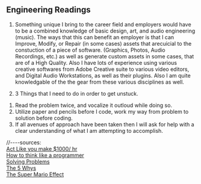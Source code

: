 ## Engineering Readings

1. Something unique I bring to the career field and employers would have to be a combined knowledge of basic design, art, and audio engineering (music).  The ways that this can benefit an employer is that I can Improve, Modify, or Repair (in some cases) assets that arecuicial to the constuction of a piece of software. (Graphics, Photos, Audio Recordings, etc.) as well as generate custom assets in some cases, that are of a High Quality.  Also I have lots of experience using various creative softwares from Adobe Creative suite to various video editors, and Digital Audio Workstations, as well as their plugins. Also I am quite knowledgable of the the gear from these various disciplines as well.<br>

2. 3 Things that I need to do in order to get unstuck.
<ol>
  <li>Read the problem twice, and vocalize it outloud while doing so.</li>
  <li>Utilize paper and pencils before I code,  work my way from problem to solution before coding.</li>
  <li>If all avenues of approach have been taken then I will ask for help with a clear understanding of what I am attempting to accomplish.</li>
</ol>

//----sources:<br>
[Act Like you make $1000/ hr](https://anthony-moore.medium.com/pretend-your-time-is-worth-1-000-hour-and-youll-become-100x-more-productive-6ab2302b8e8c)<br>
[How to think like a programmer](https://medium.freecodecamp.org/how-to-think-like-a-programmer-lessons-in-problem-solving-d1d8bf1de7d2)<br>
[Solving Problems](https://simpleprogrammer.com/solving-problems-breaking-it-down/)<br>
[The 5 Whys](https://www.mindtools.com/pages/article/newTMC_5W.htm)<br>
[The Super Mario Effect](https://www.youtube.com/watch?v=9vJRopau0g0)<br>
